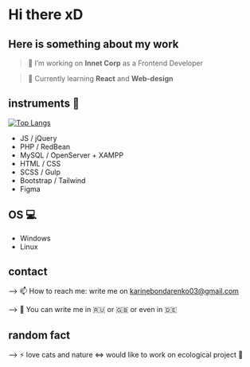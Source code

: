 # Hi there xD

## Here is something about my work

>🔭 I’m working on **Innet Corp** as a Frontend Developer

> 🌱 Currently learning **React** and **Web-design**


## instruments :construction:


<!-- [![Top Langs](https://github-readme-stats.vercel.app/api/top-langs/?username=LivingTribunal18&layout=compact)](https://github.com/anuraghazra/github-readme-stats)
 -->
[![Top Langs](https://github-readme-stats.vercel.app/api/top-langs/?username=LivingTribunal18&langs_count=8)](https://github.com/anuraghazra/github-readme-stats)


- JS / jQuery
- PHP / RedBean
- MySQL / OpenServer + XAMPP 
- HTML / CSS
- SCSS / Gulp
- Bootstrap / Tailwind
- Figma


## OS :computer:
- Windows
- Linux


## contact
--> 📫 How to reach me: write me on karinebondarenko03@gmail.com

--> :round_pushpin: You can write me in  :ru:  or  :gb:  or  even in  :de:


## random fact
--> ⚡ love cats and nature <=> would like to work on ecological project :evergreen_tree:

